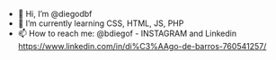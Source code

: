 - 👋 Hi, I’m @diegodbf
- 🌱 I’m currently learning CSS, HTML, JS, PHP
- 📫 How to reach me: @bdiegof - INSTAGRAM  and Linkedin https://www.linkedin.com/in/di%C3%AAgo-de-barros-760541257/
                       

